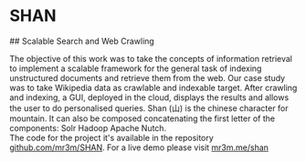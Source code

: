# SHAN
## Scalable Search and Web Crawling

The objective of this work was to take the concepts of information retrieval to implement a scalable framework for the general task of indexing unstructured documents and retrieve them from the web. Our case study was to take Wikipedia data as crawlable and indexable target. After crawling and indexing, a GUI, deployed in the cloud, displays the results and allows the user to do personalised queries. Shan (山) is the chinese character for mountain. It can also be composed concatenating the first letter of the components: Solr Hadoop Apache Nutch.  
The code for the project it's available in the repository [github.com/mr3m/SHAN](https://github.com/mr3m/SHAN).
For a live demo please visit [mr3m.me/shan](http://mr3m.me/shan)
